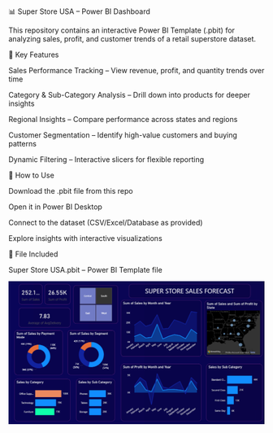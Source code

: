 📊 Super Store USA – Power BI Dashboard

This repository contains an interactive Power BI Template (.pbit) for analyzing sales, profit, and customer trends of a retail superstore dataset.

🔑 Key Features

Sales Performance Tracking – View revenue, profit, and quantity trends over time

Category & Sub-Category Analysis – Drill down into products for deeper insights

Regional Insights – Compare performance across states and regions

Customer Segmentation – Identify high-value customers and buying patterns

Dynamic Filtering – Interactive slicers for flexible reporting

🚀 How to Use

Download the .pbit file from this repo

Open it in Power BI Desktop

Connect to the dataset (CSV/Excel/Database as provided)

Explore insights with interactive visualizations

📂 File Included

Super Store USA.pbit – Power BI Template file

![Dashboard Preview](https://github.com/kushagra-rahi/super-sales-dashboard/blob/main/Screenshot%202025-09-08%20015942.png)
